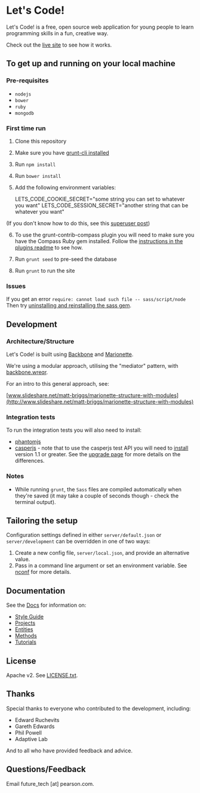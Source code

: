Let's Code!
===========

Let's Code! is a free, open source web application for young people to learn programming skills in a fun, creative way.

Check out the [live site](http://letsc.de) to see how it works.


## To get up and running on your local machine


### Pre-requisites

* `nodejs`
* `bower`
* `ruby`
* `mongodb`

### First time run

1. Clone this repository

2. Make sure you have [grunt-cli installed](http://gruntjs.com/getting-started)

3. Run `npm install`

4. Run `bower install`

5. Add the following environment variables:

    LETS\_CODE\_COOKIE\_SECRET="some string you can set to whatever you want"
    LETS\_CODE\_SESSION\_SECRET="another string that can be whatever you want"

(If you don't know how to do this, see this [superuser post](http://superuser.com/questions/284342/what-are-path-and-other-environment-variables-and-how-can-i-set-or-use-them))

6. To use the grunt-contrib-compass plugin you will need to make sure you have the
Compass Ruby gem installed. Follow the [instructions in the plugins readme](https://github.com/gruntjs/grunt-contrib-compass)
to see how.

7. Run `grunt seed` to pre-seed the database

8. Run `grunt` to run the site

### Issues

If you get an error `require: cannot load such file -- sass/script/node`
Then try [uninstalling and reinstalling the sass gem](http://stackoverflow.com/questions/16877028/why-does-compass-watch-say-it-cannot-load-sass-script-node-loaderror).


## Development

### Architecture/Structure

Let's Code! is built using [Backbone](http://backbonejs.org/) and [Marionette](http://marionettejs.com/).

We're using a modular approach, utilising the "mediator" pattern, with
[backbone.wreqr](https://github.com/marionettejs/backbone.wreqr).

For an intro to this general approach, see:

[www.slideshare.net/matt-briggs/marionette-structure-with-modules](http://www.slideshare.net/matt-briggs/marionette-structure-with-modules)


### Integration tests

To run the integration tests you will also need to install:

* [phantomjs](http://phantomjs.org/)
* [casperjs](http://casperjs.org/) - note that to use the casperjs test API you
will need to [install](http://docs.casperjs.org/en/latest/installation.html)
version 1.1 or greater. See the [upgrade page](http://docs.casperjs.org/en/latest/upgrading/1.1.html)
for more details on the differences.


### Notes

* While running `grunt`, the `Sass` files are compiled automatically when they're saved (it may take a couple of
seconds though - check the terminal output).


## Tailoring the setup

Configuration settings defined in either `server/default.json` or
`server/development` can be overridden in one of two ways:

1. Create a new config file, `server/local.json`, and provide an
alternative value.
2. Pass in a command line argument or set an environment variable. See [nconf](https://github.com/flatiron/nconf)
for more details.


## Documentation

See the [Docs](docs/index.md) for information on:

- [Style Guide](docs/01_style_guide.md)
- [Projects](docs/02_projects.md)
- [Entities](docs/03_entities.md)
- [Methods](docs/04_methods.md)
- [Tutorials](docs/05_tutorials.md)


## License

Apache v2. See [LICENSE.txt](LICENSE.txt).


## Thanks

Special thanks to everyone who contributed to the development, including:

 - Edward Ruchevits
 - Gareth Edwards
 - Phil Powell
 - Adaptive Lab

And to all who have provided feedback and advice.


## Questions/Feedback

Email future_tech [at] pearson.com.

